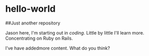 # hello-world
##Just another repository

Jason here, I'm starting out in *coding*. 
Little by little I'll learn more.
Concentrating on Ruby on Rails.

I've have addedmore content.
What do you think?
